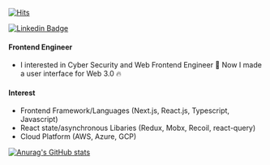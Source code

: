 [![Hits](https://hits.seeyoufarm.com/api/count/incr/badge.svg?url=https%3A%2F%2Fgithub.com%2Fgjbae1212%2Fhit-counter&count_bg=%234D81E8&title_bg=%23555555&icon=safari.svg&icon_color=%23E7E7E7&title=visit&edge_flat=false)](https://hits.seeyoufarm.com)

[![Linkedin Badge](https://img.shields.io/badge/-LinkedIn-blue?style=flat-square&logo=Linkedin&logoColor=white&link=https://www.linkedin.com/in/seong-yun-byeon-8183a8113/)](https://www.linkedin.com/in/jinah-choi-4b2856138/)

#### Frontend Engineer
- I interested in Cyber Security and Web Frontend Engineer 🚀 Now I made a user interface for Web 3.0 🔥

#### Interest
- Frontend Framework/Languages (Next.js, React.js, Typescript, Javascript)
- React state/asynchronous Libaries (Redux, Mobx, Recoil, react-query)
- Cloud Platform (AWS, Azure, GCP)


[![Anurag's GitHub stats](https://github-readme-stats.vercel.app/api?username=jinah92&show_icons=true&count_private=true&theme=highcontrast)](https://github.com/anuraghazra/github-readme-stats)
